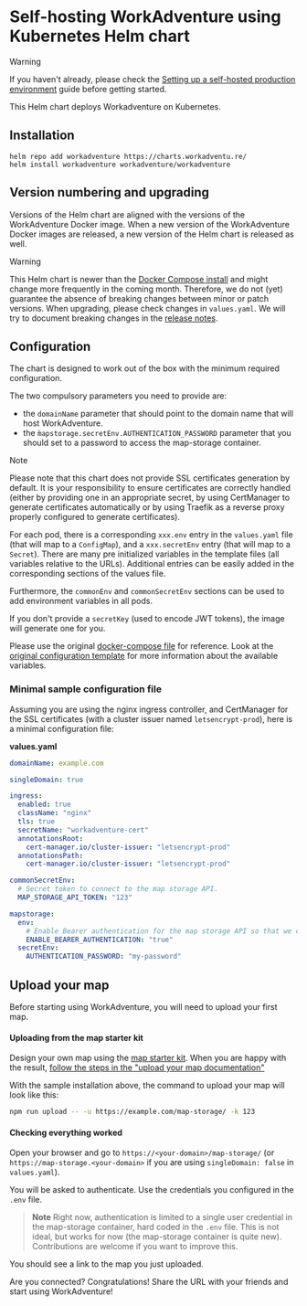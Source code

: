 # Self-hosting WorkAdventure using Kubernetes Helm chart

> [!WARNING]
> If you haven't already, please check the [Setting up a self-hosted production environment](../../docs/others/self-hosting/install.md) guide
> before getting started.

This Helm chart deploys Workadventure on Kubernetes.

## Installation

    helm repo add workadventure https://charts.workadventu.re/
    helm install workadventure workadventure/workadventure

## Version numbering and upgrading

Versions of the Helm chart are aligned with the versions of the WorkAdventure Docker image.
When a new version of the WorkAdventure Docker images are released, a new version of the Helm chart is released as well.

> [!WARNING]
> This Helm chart is newer than the [Docker Compose install](../docker/README.md) and might change more frequently in the
> coming month. Therefore, we do not (yet) guarantee the absence of breaking changes between minor or patch versions.
> When upgrading, please check changes in `values.yaml`. We will try to document breaking changes in the
> [release notes](https://github.com/workadventure/workadventure/releases).

## Configuration

The chart is designed to work out of the box with the minimum required configuration.

The two compulsory parameters you need to provide are:

- the `domainName` parameter that should point to the domain name that will host WorkAdventure.
- the `m̀apstorage.secretEnv.AUTHENTICATION_PASSWORD` parameter that you should set to a password to access the map-storage container.

> [!NOTE]
> Please note that this chart does not provide SSL certificates generation by default.
> It is your responsibility to ensure certificates are correctly handled (either by providing
> one in an appropriate secret, by using CertManager to generate certificates automatically
> or by using Traefik as a reverse proxy properly configured to generate certificates).

For each pod, there is a corresponding `xxx.env` entry in the `values.yaml` file (that will map to a `ConfigMap`),
and a `xxx.secretEnv` entry (that will map to a `Secret`). There are many pre initialized variables in the template files
(all variables relative to the URLs). Additional entries can be easily added in the corresponding
sections of the values file.

Furthermore, the `commonEnv` and `commonSecretEnv` sections can be used to add environment variables in all pods.

If you don't provide a `secretKey` (used to encode JWT tokens), the image will generate one for you.

Please use the original [docker-compose file](../docker/docker-compose.prod.yaml) for reference. Look at the [original configuration template](../docker/.env.prod.template) for more information about the available variables.

### Minimal sample configuration file

Assuming you are using the nginx ingress controller, and CertManager for the SSL certificates (with a cluster issuer named `letsencrypt-prod`), here is a minimal configuration file:

**values.yaml**

```yaml
domainName: example.com

singleDomain: true

ingress:
  enabled: true
  className: "nginx"
  tls: true
  secretName: "workadventure-cert"
  annotationsRoot:
    cert-manager.io/cluster-issuer: "letsencrypt-prod"
  annotationsPath:
    cert-manager.io/cluster-issuer: "letsencrypt-prod"

commonSecretEnv:
  # Secret token to connect to the map storage API.
  MAP_STORAGE_API_TOKEN: "123"

mapstorage:
  env:
    # Enable Bearer authentication for the map storage API so that we can connect using "npm run upload" in the map-starter-kit
    ENABLE_BEARER_AUTHENTICATION: "true"
  secretEnv:
    AUTHENTICATION_PASSWORD: "my-password"
```

## Upload your map

Before starting using WorkAdventure, you will need to upload your first map.

#### Uploading from the map starter kit

Design your own map using the [map starter kit](https://github.com/workadventure/map-starter-kit).
When you are happy with the result, [follow the steps in the "upload your map documentation"](https://docs.workadventu.re/map-building/tiled-editor/publish/wa-hosted)

With the sample installation above, the command to upload your map will look like this:

```bash
npm run upload -- -u https://example.com/map-storage/ -k 123
```

#### Checking everything worked

Open your browser and go to `https://<your-domain>/map-storage/` (or `https://map-storage.<your-domain>` if you are
using `singleDomain: false` in `values.yaml`).

You will be asked to authenticate. Use the credentials you configured in the `.env` file.

> **Note**
> Right now, authentication is limited to a single user credential in the map-storage container,
> hard coded in the `.env` file. This is not ideal, but works for now (the map-storage container
> is quite new). Contributions are welcome if you want to improve this.

You should see a link to the map you just uploaded.

Are you connected? Congratulations! Share the URL with your friends and start using WorkAdventure!
